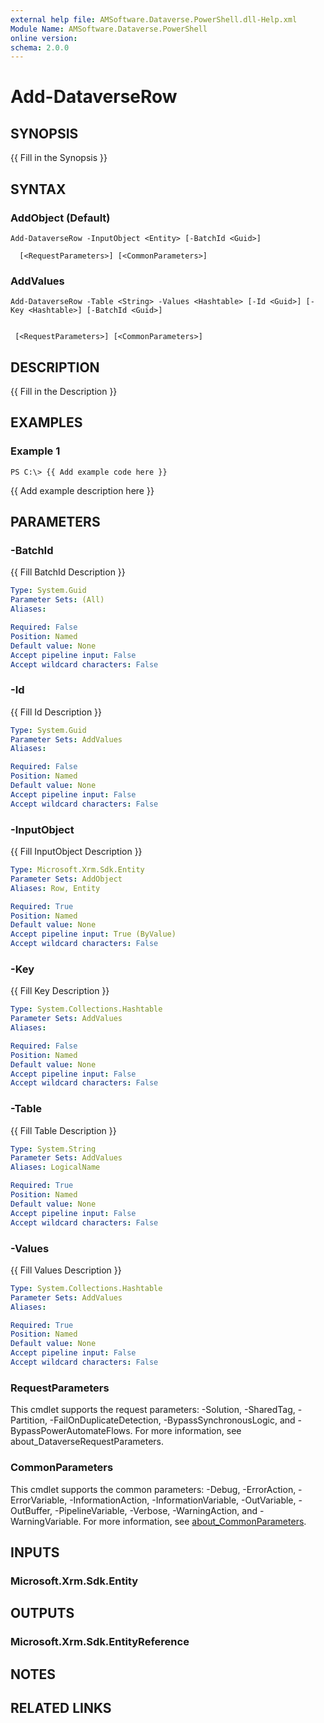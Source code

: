 ```yaml
---
external help file: AMSoftware.Dataverse.PowerShell.dll-Help.xml
Module Name: AMSoftware.Dataverse.PowerShell
online version:
schema: 2.0.0
---
```


# Add-DataverseRow

## SYNOPSIS
{{ Fill in the Synopsis }}

## SYNTAX

### AddObject (Default)
```
Add-DataverseRow -InputObject <Entity> [-BatchId <Guid>]  
    
  [<RequestParameters>] [<CommonParameters>]
```

### AddValues
```
Add-DataverseRow -Table <String> -Values <Hashtable> [-Id <Guid>] [-Key <Hashtable>] [-BatchId <Guid>]
    
   
 [<RequestParameters>] [<CommonParameters>]
```

## DESCRIPTION
{{ Fill in the Description }}

## EXAMPLES

### Example 1
```
PS C:\> {{ Add example code here }}
```

{{ Add example description here }}

## PARAMETERS

### -BatchId
{{ Fill BatchId Description }}

```yaml
Type: System.Guid
Parameter Sets: (All)
Aliases:

Required: False
Position: Named
Default value: None
Accept pipeline input: False
Accept wildcard characters: False
```

### -Id
{{ Fill Id Description }}

```yaml
Type: System.Guid
Parameter Sets: AddValues
Aliases:

Required: False
Position: Named
Default value: None
Accept pipeline input: False
Accept wildcard characters: False
```

### -InputObject
{{ Fill InputObject Description }}

```yaml
Type: Microsoft.Xrm.Sdk.Entity
Parameter Sets: AddObject
Aliases: Row, Entity

Required: True
Position: Named
Default value: None
Accept pipeline input: True (ByValue)
Accept wildcard characters: False
```

### -Key
{{ Fill Key Description }}

```yaml
Type: System.Collections.Hashtable
Parameter Sets: AddValues
Aliases:

Required: False
Position: Named
Default value: None
Accept pipeline input: False
Accept wildcard characters: False
```

### -Table
{{ Fill Table Description }}

```yaml
Type: System.String
Parameter Sets: AddValues
Aliases: LogicalName

Required: True
Position: Named
Default value: None
Accept pipeline input: False
Accept wildcard characters: False
```

### -Values
{{ Fill Values Description }}

```yaml
Type: System.Collections.Hashtable
Parameter Sets: AddValues
Aliases:

Required: True
Position: Named
Default value: None
Accept pipeline input: False
Accept wildcard characters: False
```

### RequestParameters
This cmdlet supports the request parameters: -Solution, -SharedTag, -Partition, -FailOnDuplicateDetection, -BypassSynchronousLogic, and -BypassPowerAutomateFlows. For more information, see about_DataverseRequestParameters.

### CommonParameters
This cmdlet supports the common parameters: -Debug, -ErrorAction, -ErrorVariable, -InformationAction, -InformationVariable, -OutVariable, -OutBuffer, -PipelineVariable, -Verbose, -WarningAction, and -WarningVariable. For more information, see [about_CommonParameters](http://go.microsoft.com/fwlink/?LinkID=113216).

## INPUTS

### Microsoft.Xrm.Sdk.Entity
## OUTPUTS

### Microsoft.Xrm.Sdk.EntityReference
## NOTES

## RELATED LINKS

